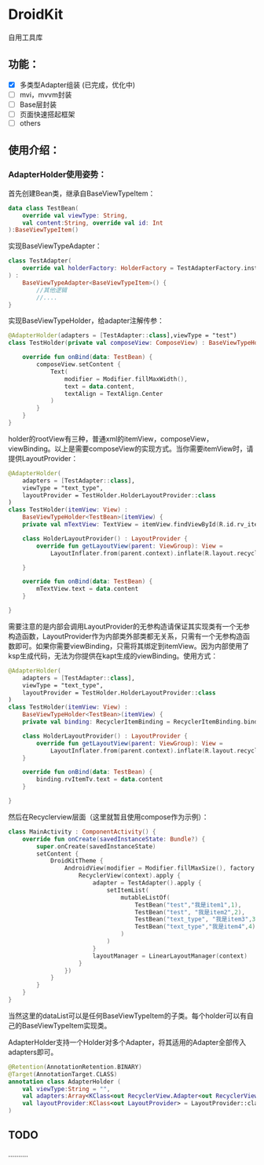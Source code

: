 # DroidKit

自用工具库

## 功能：

- [x] 多类型Adapter组装 (已完成，优化中)
- [ ] mvi，mvvm封装
- [ ] Base层封装
- [ ] 页面快速搭起框架
- [ ] others

## 使用介绍：

### AdapterHolder使用姿势：

首先创建Bean类，继承自BaseViewTypeItem：

```kotlin
data class TestBean(
    override val viewType: String,
    val content:String, override val id: Int
):BaseViewTypeItem()
```

实现BaseViewTypeAdapter：

```kotlin
class TestAdapter(
    override val holderFactory: HolderFactory = TestAdapterFactory.instance
) :
    BaseViewTypeAdapter<BaseViewTypeItem>() {
        //其他逻辑
        //....
}
```

实现BaseViewTypeHolder，给adapter注解传参：

```kotlin
@AdapterHolder(adapters = [TestAdapter::class],viewType = "test")
class TestHolder(private val composeView: ComposeView) : BaseViewTypeHolder<TestBean>(composeView) {

    override fun onBind(data: TestBean) {
        composeView.setContent {
            Text(
                modifier = Modifier.fillMaxWidth(),
                text = data.content,
                textAlign = TextAlign.Center
            )
        }
    }
}
```

holder的rootView有三种，普通xml的itemView，composeView，viewBinding。以上是需要composeView的实现方式。当你需要itemView时，请提供LayoutProvider：

```kotlin
@AdapterHolder(
    adapters = [TestAdapter::class],
    viewType = "text_type",
    layoutProvider = TestHolder.HolderLayoutProvider::class
)
class TestHolder(itemView: View) :
    BaseViewTypeHolder<TestBean>(itemView) {
    private val mTextView: TextView = itemView.findViewById(R.id.rv_item_tv)

    class HolderLayoutProvider() : LayoutProvider {
        override fun getLayoutView(parent: ViewGroup): View =
            LayoutInflater.from(parent.context).inflate(R.layout.recycler_item, parent, false)

    }

    override fun onBind(data: TestBean) {
        mTextView.text = data.content
    }

}
```

需要注意的是内部会调用LayoutProvider的无参构造请保证其实现类有一个无参构造函数，LayoutProvider作为内部类外部类都无关系，只需有一个无参构造函数即可。如果你需要viewBinding，只需将其绑定到itemView。因为内部使用了ksp生成代码，无法为你提供在kapt生成的viewBinding。使用方式：

```kotlin
@AdapterHolder(
    adapters = [TestAdapter::class],
    viewType = "text_type",
    layoutProvider = TestHolder.HolderLayoutProvider::class
)
class TestHolder(itemView: View) :
    BaseViewTypeHolder<TestBean>(itemView) {
    private val binding: RecyclerItemBinding = RecyclerItemBinding.bind(itemView)

    class HolderLayoutProvider() : LayoutProvider {
        override fun getLayoutView(parent: ViewGroup): View =
            LayoutInflater.from(parent.context).inflate(R.layout.recycler_item, parent, false)
    }

    override fun onBind(data: TestBean) {
        binding.rvItemTv.text = data.content
    }

}
```

然后在Recyclerview层面（这里就暂且使用compose作为示例）：

```kotlin
class MainActivity : ComponentActivity() {
    override fun onCreate(savedInstanceState: Bundle?) {
        super.onCreate(savedInstanceState)
        setContent {
            DroidKitTheme {
                AndroidView(modifier = Modifier.fillMaxSize(), factory = { context ->
                    RecyclerView(context).apply {
                        adapter = TestAdapter().apply {
                            setItemList(
                                mutableListOf(
                                    TestBean("test","我是item1",1),
                                    TestBean("test", "我是item2",2),
                                    TestBean("text_type", "我是item3",3),
                                    TestBean("text_type","我是item4",4)
                                )
                            )
                        }
                        layoutManager = LinearLayoutManager(context)
                    }
                })
            }
        }
    }
}
```

当然这里的dataList可以是任何BaseViewTypeItem的子类。每个holder可以有自己的BaseViewTypeItem实现类。

AdapterHolder支持一个Holder对多个Adapter，将其适用的Adapter全部传入adapters即可。

```kotlin
@Retention(AnnotationRetention.BINARY)
@Target(AnnotationTarget.CLASS)
annotation class AdapterHolder (
    val viewType:String = "",
    val adapters:Array<KClass<out RecyclerView.Adapter<out RecyclerView.ViewHolder>>> = [],
    val layoutProvider:KClass<out LayoutProvider> = LayoutProvider::class,
)
```

## TODO

..........

